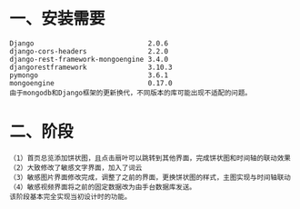 # 一、安装需要
	Django                            2.0.6
	django-cors-headers               2.2.0
	django-rest-framework-mongoengine 3.4.0
	djangorestframework               3.10.3
	pymongo                           3.6.1
	mongoengine                       0.17.0
	由于mongodb和Django框架的更新换代，不同版本的库可能出现不适配的问题。
# 二、阶段
	（1）首页总览添加饼状图，且点击扇叶可以跳转到其他界面，完成饼状图和时间轴的联动效果
	（2）大致修改了敏感文字界面，加入了词云
	（3）敏感图片界面修改完成，调整了之前的界面，更换饼状图的样式，主图实现与时间轴联动
	（4）敏感视频界面将之前的固定数据改为由手台数据库发送。
	该阶段基本完全实现当初设计时的功能。
